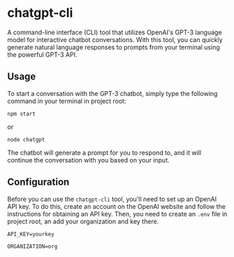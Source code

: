 # chatgpt-cli

A command-line interface (CLI) tool that utilizes OpenAI's GPT-3 language model for interactive chatbot conversations.
With this tool, you can quickly generate natural language responses to prompts from your terminal using the powerful GPT-3 API.

## Usage

To start a conversation with the GPT-3 chatbot, simply type the following command in your terminal in project root:

`npm start`

or

`node chatgpt`

The chatbot will generate a prompt for you to respond to, and it will continue the conversation with you based on your input.

## Configuration

Before you can use the `chatgpt-cli` tool, you'll need to set up an OpenAI API key. 
To do this, create an account on the OpenAI website and follow the instructions for obtaining an API key.
Then, you need to create an `.env` file in project root, an add your organization and key there. 

`API_KEY=yourkey`

`ORGANIZATION=org`
